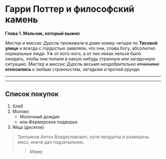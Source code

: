 # Гарри Поттер и философский камень

**Глава 1. Мальчик, который выжил**

_Мистер и миссис Дурсль_ проживали в доме номер четыре по **Тисовой улице** и всегда с гордостью заявляли, что они, слава богу, абсолютно нормальные люди. Уж от кого-кого, а от них никак нельзя было ожидать, чтобы они попали в какую нибудь странную или загадочную ситуацию. _Мистер и миссис Дурсль весьма неодобрительно ~~относилис~~ **относились** к любым странностям, загадкам и прочей ерунде._

---
---

## Список покупок

1. Хлеб
2. Молоко
    - Молочный дождик
    - или Фермерское подворье
3. Яйца (_десяток_)
> Третьяков Антон Владиславович, купи продукты и разморозь мясо, иначе дал подзатыльник.
>> _Мама_
